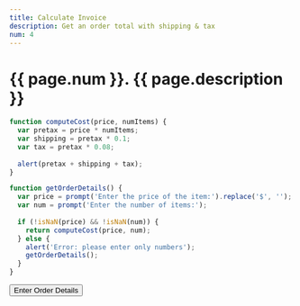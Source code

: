 ```yaml
---
title: Calculate Invoice
description: Get an order total with shipping & tax
num: 4
---
```


# {{ page.num }}. {{ page.description }}

<script src="/cse/day03/invoice.js"></script>

```javascript
function computeCost(price, numItems) {
  var pretax = price * numItems;
  var shipping = pretax * 0.1;
  var tax = pretax * 0.08;
  
  alert(pretax + shipping + tax);
}

function getOrderDetails() {
  var price = prompt('Enter the price of the item:').replace('$', '');
  var num = prompt('Enter the number of items:');
  
  if (!isNaN(price) && !isNaN(num)) {
    return computeCost(price, num);
  } else {
    alert('Error: please enter only numbers');
    getOrderDetails();
  }
}
```

<button type="button" onclick="getOrderDetails()">Enter Order Details</button>
